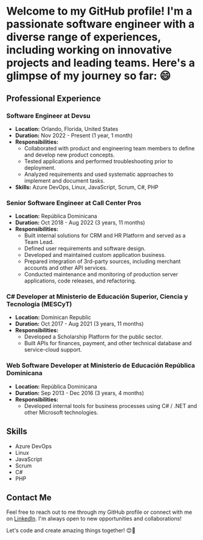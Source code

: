 # Welcome to my GitHub profile! I'm a passionate software engineer with a diverse range of experiences, including working on innovative projects and leading teams. Here's a glimpse of my journey so far: 😄

## Professional Experience

### Software Engineer at Devsu
- **Location:** Orlando, Florida, United States
- **Duration:** Nov 2022 - Present (1 year, 1 month)
- **Responsibilities:**
  - Collaborated with product and engineering team members to define and develop new product concepts.
  - Tested applications and performed troubleshooting prior to deployment.
  - Analyzed requirements and used systematic approaches to implement and document tasks.
- **Skills:** Azure DevOps, Linux, JavaScript, Scrum, C#, PHP

### Senior Software Engineer at Call Center Pros
- **Location:** República Dominicana
- **Duration:** Oct 2018 - Aug 2022 (3 years, 11 months)
- **Responsibilities:**
  - Built internal solutions for CRM and HR Platform and served as a Team Lead.
  - Defined user requirements and software design.
  - Developed and maintained custom application business.
  - Prepared integration of 3rd-party sources, including merchant accounts and other API services.
  - Conducted maintenance and monitoring of production server applications, code releases, and refactoring.

### C# Developer at Ministerio de Educación Superior, Ciencia y Tecnología (MESCyT)
- **Location:** Dominican Republic
- **Duration:** Oct 2017 - Aug 2021 (3 years, 11 months)
- **Responsibilities:**
  - Developed a Scholarship Platform for the public sector.
  - Built APIs for finances, payment, and other technical database and service-cloud support.

### Web Software Developer at Ministerio de Educación República Dominicana
- **Location:** República Dominicana
- **Duration:** Sep 2013 - Dec 2016 (3 years, 4 months)
- **Responsibilities:**
  - Developed internal tools for business processes using C# / .NET and other Microsoft technologies.

## Skills

- Azure DevOps
- Linux
- JavaScript
- Scrum
- C#
- PHP

## Contact Me

Feel free to reach out to me through my GitHub profile or connect with me on [LinkedIn](https://www.linkedin.com/in/felixmpa/). I'm always open to new opportunities and collaborations!

Let's code and create amazing things together! 😊🚀

